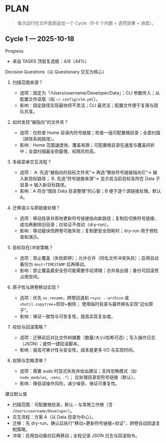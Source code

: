# PLAN

> 每次运行在文件底部追加一个 Cycle（6–8 个问题 + 选项效果 + 进度）。

## Cycle 1 — 2025-10-18

Progress
- 来自 TASKS 顶层复选框：4/9（44%）

Decision Questions（以 Questionary 交互为核心）
1) 扫描范围来源？
   - 选项：固定为「/Users/username/Developer/Data」；CLI 参数传入；从配置文件读取（如 `~/.config/slm.yml`）。
   - 影响：固定路径实现最快但不灵活；CLI 最灵活；配置文件便于复用与团队共享。

2) 如何发现“被指向”的文件夹？
   - 选项：仅检查 Home 目录内符号链接；检查一组可配置根目录；全盘扫描（排除系统路径）。
   - 影响：Home 范围速度快、覆盖有限；可配置根目录在速度与覆盖间折中；全盘扫描最全但最慢、权限风险高。

3) 多级菜单交互流程？
   - 选项：
     A. 先选“被指向的目标文件夹”→ 再选“哪些符号链接指向它”→ 输入新目标路径；
     B. 先选“符号链接来源”→ 显示其当前目标及所在 Data 子目录→ 输入新目标路径。
   - 影响：A 符合“围绕 Data 目录整理”的心智；B 便于逐个源链接处理。默认 A。

4) 迁移语义与原链接处理？
   - 选项：移动目录并原地更新符号链接指向新路径；复制后切换符号链接、成功再删除旧目录；仅验证不改动（dry-run）。
   - 影响：移动最快但跨卷可能失败；复制更安全但耗时；dry-run 用于预检查和演示。

5) 目标存在/冲突策略？
   - 选项：禁止覆盖（失败即停）；允许合并（同名文件冲突失败）；启用自动备份为 `dest~TIMESTAMP` 后再移动。
   - 影响：禁止覆盖最安全但可能需要手动清理；合并易出错；备份可回滚但占用空间。

6) 原子性与跨卷移动实现？
   - 选项：优先 `os.rename`，跨卷回退到 `rsync --archive` 或 `shutil.copytree`+校验+删除；
     使用临时目录与最终换名实现“近似原子”。
   - 影响：保证一致性与可恢复性，提高实现复杂度。

7) 校验与回滚策略？
   - 选项：迁移前后对比文件树摘要（数量/大小/哈希可选）；写入操作日志（JSON）；提供一键回滚脚本。
   - 影响：提高可审计性与安全性，成本是更多 I/O 与实现时间。

8) 权限与忽略清单？
   - 选项：需要 sudo 时显式失败并给出建议；支持忽略模式（如 `node_modules`, `.venv`, `.*`）；
     仅处理目录型符号链接（默认）。
   - 影响：降低误操作风险，减少噪音，保证可重复性。

建议默认值
- 扫描范围：可配置根目录，默认 `~` 与常用工作根（含 `/Users/username/Developer`）。
- 交互流程：方案 A（以 Data 目录为中心）。
- 迁移：先 dry-run，确认后执行“移动+更新符号链接+验证”，跨卷自动回退复制策略。
- 冲突：启用自动备份后再移动；全程记录 JSON 日志与回滚指令。

